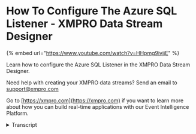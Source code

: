 # How To Configure The Azure SQL Listener - XMPRO Data Stream Designer
{% embed url="https://www.youtube.com/watch?v=HHpmg9ivjjE" %}

Learn how to configure the Azure SQL Listener in the XMPRO Data Stream Designer. 

Need help with creating your XMPRO data streams? Send an email to support@xmpro.com 

Go to [https://xmpro.com](https://xmpro.com) if you want to learn more about how you can build real-time applications with our Event Intelligence Platform.
<details>
<summary>Transcript</summary>but we are going to do here is look at

how to set up on her figure that is your

sequel listener but this agent does is

it monitors for and reads new records

from initiate sequel database to add

this agent to your data stream go to the

tool box and search for it you will find

it on the listeners click on the agent

and drag it to the canvas as soon as you

drop it you will see that a default name

will be given to it to rename this agent

click on the white space and start

typing pixel miles on the canvas and

click Save to configure this agent click

on it and click on configure

first make sure you're using the correct

collection if you talk to change this

just select another one from the

drop-down next we need to set your

polling interval this is the right at

which new records are accessed or

checked for then you need to specify the

name of the survey you'd like to connect

to add your username add your password

in the database section select the

database you'd like to monitor

then select the table you'd like to

monitor then you need to specify the

columns you'd like to return if you

leave this field empty all the columns

will be returned but Leaney

you need to specify your timestamp

column click apply and click Save
</details>